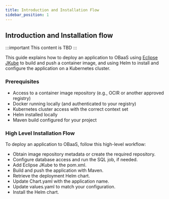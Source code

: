 ```yaml
---
title: Introduction and Installation Flow
sidebar_position: 1
---
```

## Introduction and Installation flow

:::important
This content is TBD
:::

This guide explains how to deploy an application to OBaaS using [Eclipse JKube](https://eclipse.dev/jkube/) to build and push a container image, and using Helm to install and configure the application on a Kubernetes cluster.

### Prerequisites

- Access to a container image repository (e.g., OCIR or another approved registry)
- Docker running locally (and authenticated to your registry)
- Kubernetes cluster access with the correct context set
- Helm installed locally
- Maven build configured for your project

### High Level Installation Flow

To deploy an application to OBaaS, follow this high-level workflow:

- Obtain image repository metadata or create the required repository.
- Configure database access and run the SQL job, if needed.
- Add Eclipse JKube to the pom.xml.
- Build and push the application with Maven.
- Retrieve the deployment Helm chart.
- Update Chart.yaml with the application name.
- Update values.yaml to match your configuration.
- Install the Helm chart.
